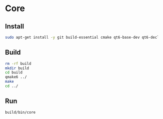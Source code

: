 # Core

## Install

```sh
sudo apt-get install -y git build-essential cmake qt6-base-dev qt6-declarative-dev liblinphone-dev
```

## Build

```sh
rm -rf build
mkdir build
cd build
qmake6 ../
make
cd ../
```

## Run

```sh
build/bin/core
```
